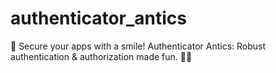 # authenticator_antics
🎉 Secure your apps with a smile! Authenticator Antics: Robust authentication &amp; authorization made fun. 🚀🔐
